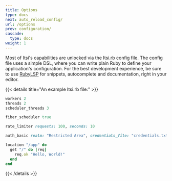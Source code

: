 ```yaml
---
title: Options
type: docs
next: auto_reload_config/
url: /options
prev: configuration/
cascade:
  type: docs
weight: 1
---
```


Most of Itsi's capabilities are unlocked via the Itsi.rb config file.
The config file uses a simple DSL, where you can write plain Ruby to define your application's configuration.
For the best development experience, be sure to use [RubyLSP](https://shopify.github.io/ruby-lsp/) for snippets, autocomplete and documentation, right in your editor.

{{< details title="An example Itsi.rb file:" >}}


```ruby {filename="Itsi.rb"}
workers 2
threads 2
scheduler_threads 3

fiber_scheduler true

rate_limiter requests: 100, seconds: 10

auth_basic realm: "Restricted Area", credentials_file: "credentials.txt"

location "/app" do
  get "/" do |req|
    req.ok "Hello, World!"
  end
end

```
{{< /details >}}
